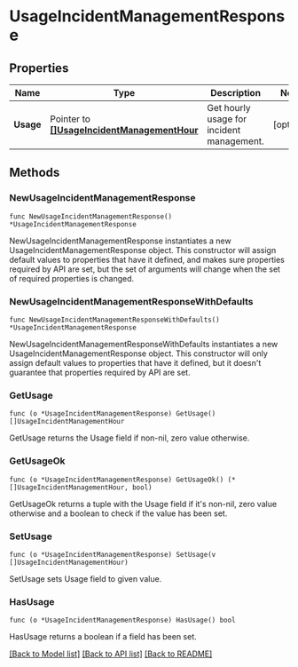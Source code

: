 # UsageIncidentManagementResponse

## Properties

Name | Type | Description | Notes
---- | ---- | ----------- | ------
**Usage** | Pointer to [**[]UsageIncidentManagementHour**](UsageIncidentManagementHour.md) | Get hourly usage for incident management. | [optional] 

## Methods

### NewUsageIncidentManagementResponse

`func NewUsageIncidentManagementResponse() *UsageIncidentManagementResponse`

NewUsageIncidentManagementResponse instantiates a new UsageIncidentManagementResponse object.
This constructor will assign default values to properties that have it defined,
and makes sure properties required by API are set, but the set of arguments
will change when the set of required properties is changed.

### NewUsageIncidentManagementResponseWithDefaults

`func NewUsageIncidentManagementResponseWithDefaults() *UsageIncidentManagementResponse`

NewUsageIncidentManagementResponseWithDefaults instantiates a new UsageIncidentManagementResponse object.
This constructor will only assign default values to properties that have it defined,
but it doesn't guarantee that properties required by API are set.

### GetUsage

`func (o *UsageIncidentManagementResponse) GetUsage() []UsageIncidentManagementHour`

GetUsage returns the Usage field if non-nil, zero value otherwise.

### GetUsageOk

`func (o *UsageIncidentManagementResponse) GetUsageOk() (*[]UsageIncidentManagementHour, bool)`

GetUsageOk returns a tuple with the Usage field if it's non-nil, zero value otherwise
and a boolean to check if the value has been set.

### SetUsage

`func (o *UsageIncidentManagementResponse) SetUsage(v []UsageIncidentManagementHour)`

SetUsage sets Usage field to given value.

### HasUsage

`func (o *UsageIncidentManagementResponse) HasUsage() bool`

HasUsage returns a boolean if a field has been set.


[[Back to Model list]](../README.md#documentation-for-models) [[Back to API list]](../README.md#documentation-for-api-endpoints) [[Back to README]](../README.md)



